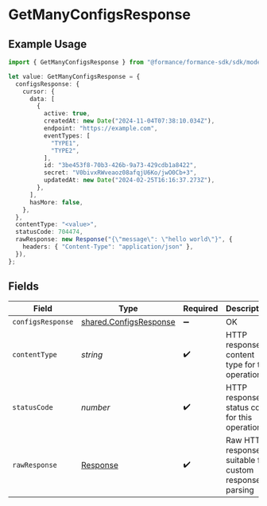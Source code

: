 # GetManyConfigsResponse

## Example Usage

```typescript
import { GetManyConfigsResponse } from "@formance/formance-sdk/sdk/models/operations";

let value: GetManyConfigsResponse = {
  configsResponse: {
    cursor: {
      data: [
        {
          active: true,
          createdAt: new Date("2024-11-04T07:38:10.034Z"),
          endpoint: "https://example.com",
          eventTypes: [
            "TYPE1",
            "TYPE2",
          ],
          id: "3be453f8-70b3-426b-9a73-429cdb1a8422",
          secret: "V0bivxRWveaoz08afqjU6Ko/jwO0Cb+3",
          updatedAt: new Date("2024-02-25T16:16:37.273Z"),
        },
      ],
      hasMore: false,
    },
  },
  contentType: "<value>",
  statusCode: 704474,
  rawResponse: new Response("{\"message\": \"hello world\"}", {
    headers: { "Content-Type": "application/json" },
  }),
};
```

## Fields

| Field                                                                   | Type                                                                    | Required                                                                | Description                                                             |
| ----------------------------------------------------------------------- | ----------------------------------------------------------------------- | ----------------------------------------------------------------------- | ----------------------------------------------------------------------- |
| `configsResponse`                                                       | [shared.ConfigsResponse](../../../sdk/models/shared/configsresponse.md) | :heavy_minus_sign:                                                      | OK                                                                      |
| `contentType`                                                           | *string*                                                                | :heavy_check_mark:                                                      | HTTP response content type for this operation                           |
| `statusCode`                                                            | *number*                                                                | :heavy_check_mark:                                                      | HTTP response status code for this operation                            |
| `rawResponse`                                                           | [Response](https://developer.mozilla.org/en-US/docs/Web/API/Response)   | :heavy_check_mark:                                                      | Raw HTTP response; suitable for custom response parsing                 |